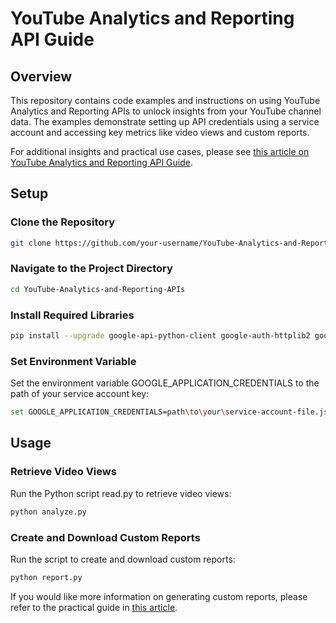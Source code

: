 # YouTube Analytics and Reporting API Guide

## Overview

This repository contains code examples and instructions on using YouTube Analytics and Reporting APIs to unlock insights from your YouTube channel data. The examples demonstrate setting up API credentials using a service account and accessing key metrics like video views and custom reports.

For additional insights and practical use cases, please see [this article on YouTube Analytics and Reporting API Guide](https://www.devrelsquad.com/post/unlocking-insights-with-youtube-analytics-and-reporting-apis-a-complete-guide).

## Setup

### Clone the Repository

```bash
git clone https://github.com/your-username/YouTube-Analytics-and-Reporting-APIs.git
```

### Navigate to the Project Directory

```bash
cd YouTube-Analytics-and-Reporting-APIs
```

### Install Required Libraries

```bash
pip install --upgrade google-api-python-client google-auth-httplib2 google-auth-oauthlib
```

### Set Environment Variable
Set the environment variable GOOGLE_APPLICATION_CREDENTIALS to the path of your service account key:

```bash
set GOOGLE_APPLICATION_CREDENTIALS=path\to\your\service-account-file.json
```

## Usage

### Retrieve Video Views
Run the Python script read.py to retrieve video views:

```bash
python analyze.py
```

### Create and Download Custom Reports
Run the script to create and download custom reports:

```bash
python report.py
```
If you would like more information on generating custom reports, please refer to the practical guide in [this article](https://www.devrelsquad.com/post/unlocking-insights-with-youtube-analytics-and-reporting-apis-a-complete-guide).

